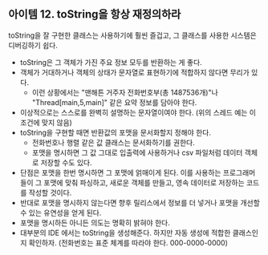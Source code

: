 ## 아이템 12. toString을 항상 재정의하라

toString을 잘 구현한 클래스는 사용하기에 훨씬 즐겁고, 그 클래스를 사용한 시스템은 디버깅하기 쉽다.

-   toString은 그 객체가 가진 주요 정보 모두를 반환하는 게 좋다.
-   객체가 거대하거나 객체의 상태가 문자열로 표현하기에 적합하지 않다면 무리가 있다.
    -   이런 상황에서는 "맨해튼 거주자 전화번호부(총 1487536개)"나 "Thread\[main,5,main\]" 같은 요약 정보를 담아야 한다.
-   이상적으로는 스스로를 완벽히 설명하는 문자열이여야 한다. (위의 스레드 예는 이 조건에 맞지 않음)
-   toString을 구현할 때면 반환값의 포맷을 문서화할지 정해야 한다.
    -   전화번호나 행렬 같은 값 클래스는 문서화하기를 권한다.
    -   포맷을 명시하면 그 값 그대로 입출력에 사용하거나 csv 파일처럼 데이터 객체로 저장할 수도 있다.
-   단점은 포맷을 한번 명시하면 그 포맷에 얽매이게 된다. 이를 사용하는 프로그래머들이 그 포맷에 맞춰 파싱하고, 새로운 객체를 만들고, 영속 데이터로 저장하는 코드를 작성할 것이다.
-   반대로 포맷을 명시하지 않는다면 향후 릴리스에서 정보를 더 넣거나 포맷을 개선할 수 있는 유연성을 얻게 된다.
-   포맷을 명시하든 아니든 의도는 명확히 밝혀야 한다.
-   대부분의 IDE 에서는 toString을 생성해준다. 하지만 자동 생성에 적합한 클래스인지 확인하자. (전화번호는 표준 체계를 따라야 한다. 000-0000-0000)
